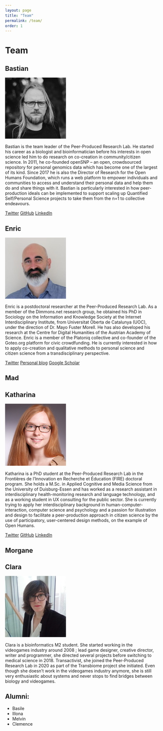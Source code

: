 ```yaml
---
layout: page
title: "Team"
permalink: /team/
order: 1
---
```


# Team

## Bastian
<!--![A portrait of Bastian](assets/images/bastian.jpg)-->
<img src="/assets/images/bastian.jpg" class="rounded-circle" style="max-width:200px;" alt="A portrait of Bastian" />

Bastian is the team leader of the Peer-Produced Research Lab. He started his career as a biologist and bioinformatician before his interests in open science led him to do research on co-creation in community/citizen science. In 2011, he co-founded openSNP – an open, crowdsourced repository for personal genomics data which has become one of the largest of its kind. Since 2017 he is also the Director of Research for the Open Humans Foundation, which runs a web platform to empower individuals and communities to access and understand their personal data and help them do and share things with it. Bastian is particularly interested in how peer-production ideals can be implemented to support scaling up Quantified Self/Personal Science projects to take them from the n=1 to collective endeavours. 

[Twitter](https://twitter.com/gedankenstuecke/)
[GitHub](https://github.com/gedankenstuecke)
[LinkedIn](https://scholar.google.com/citations?user=xmtDOnQAAAAJ&hl=en)
 
## Enric
<!--![A portrait of Enric](assets/images/enric.jpg)-->
<img src="/assets/images/enric.jpg" class="rounded-circle" style="max-width:200px;" alt="A portrait of Enric" />

Enric is a postdoctoral researcher at the Peer-Produced Research Lab. As a member of the Dimmons.net research group, he obtained his PhD in Sociology on the Information and Knowledge Society at the Internet Interdisciplinary Institute, from Universitat Oberta de Catalunya (UOC), under the direction of Dr. Mayo Fuster Morell. He has also developed his research at the Centre for Digital Humanities of the Austrian Academy of Science. Enric is a member of the Platoniq collective and co-founder of the Goteo.org platform for civic crowdfunding. He is currently interested in how to apply co-creation and qualitative methods to personal science and citizen science from a transdisciplinary perspective.

[Twitter](https://twitter.com/esenabre)
[Personal blog](http://www.backlogs.net/)
[Google Scholar](https://scholar.google.com/citations?user=8x9QLzUAAAAJ&hl=en)

## Mad


## Katharina
<!--![A portrait of Katharina](assets/images/katharina.png)-->
<img src="/assets/images/katharina.png" class="rounded-circle" style="max-width:200px;" alt="A portrait of Katharina" />

Katharina is a PhD student at the Peer-Produced Research Lab in the Frontières de l’Innovation en Recherche et Éducation (FIRE) doctoral program. She holds a M.Sc. in Applied Cognitive and Media Science from the University of Duisburg-Essen and has worked as a research assistant in interdisciplinary health-monitoring research and language technology, and as a working student in UX consulting for the public sector. She is currently trying to apply her interdisciplinary background in human-computer-interaction, computer science and psychology and a passion for illustration and design to facilitate a peer-production approach in citizen science by the use of participatory, user-centered design methods, on the example of Open Humans. 

[Twitter](https://twitter.com/k_kloppenborg)
[GitHub](https://github.com/katoss)
[LinkedIn](https://www.linkedin.com/in/katharina-kloppenborg-6987a3193) 

## Morgane


## Clara
<!--![A portrait of Clara](assets/images/clara.jpg)-->
<img src="/assets/images/clara.jpg" class="rounded-circle" style="max-width:200px;" alt="A portrait of Clara" />

Clara is a bioinformatics M2 student. She started working in the videogames industry around 2008 ; lead game designer, creative director, writer and programmer, she directed several projects before switching to medical science in 2018. Transactivist, she joined the Peer-Produced Research Lab in 2020 as part of the Transbiome project she initiated. Even though she doesn’t work in the videogames industry anymore, she is still very enthusiastic about systems and never stops to find bridges between biology and videogames. 

## Alumni:
- Basile	
- Illona
- Melvin
- Clemence

